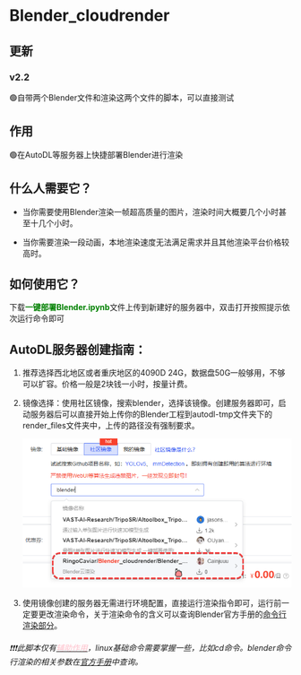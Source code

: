 # Blender_cloudrender

## 更新

### v2.2

🟢自带两个Blender文件和渲染这两个文件的脚本，可以直接测试

## 作用

🟢在AutoDL等服务器上快捷部署Blender进行渲染

## 什么人需要它？

- 当你需要使用Blender渲染一帧超高质量的图片，渲染时间大概要几个小时甚至十几个小时。

- 当你需要渲染一段动画，本地渲染速度无法满足需求并且其他渲染平台价格较高时。

## 如何使用它？

下载<font color=green>**一键部署Blender.ipynb**</font>文件上传到新建好的服务器中，双击打开按照提示依次运行命令即可

## AutoDL服务器创建指南：

1. 推荐选择西北地区或者重庆地区的4090D 24G，数据盘50G一般够用，不够可以扩容。价格一般是2块钱一小时，按量计费。

2. 镜像选择：使用社区镜像，搜索blender，选择该镜像。创建服务器即可，启动服务器后可以直接开始上传你的Blender工程到autodl-tmp文件夹下的render_files文件夹中，上传的路径没有强制要求。
   
   <img title="" src="images/chrome_cApsbZtnAk.png" alt="chrome_cApsbZtnAk.png" width="614">

3. 使用镜像创建的服务器无需进行环境配置，直接运行渲染指令即可，运行前一定要更改渲染命令，关于渲染命令的含义可以查询Blender官方手册的[命令行渲染部分](https://docs.blender.org/manual/zh-hans/4.2/advanced/command_line/arguments.html#command-line-arguments)。

###### ❗❗❗此脚本仅有<u><font color=#FFC0CB>辅助作用</font></u>，linux基础命令需要掌握一些，比如cd命令。blender命令行渲染的相关参数在[官方手册](https://docs.blender.org/manual/zh-hans/4.2/advanced/command_line/arguments.html#command-line-arguments)中查询。
